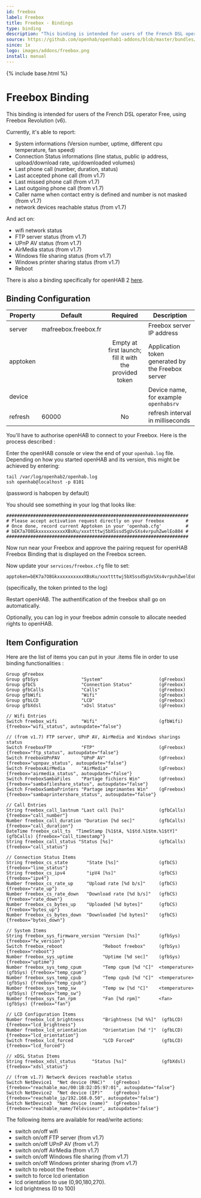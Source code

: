 ```yaml
---
id: freebox
label: Freebox
title: Freebox - Bindings
type: binding
description: "This binding is intended for users of the French DSL operator Free, using Freebox Revolution (v6)."
source: https://github.com/openhab/openhab1-addons/blob/master/bundles/binding/org.openhab.binding.freebox/README.md
since: 1x
logo: images/addons/freebox.png
install: manual
---
```


<!-- Attention authors: Do not edit directly. Please add your changes to the appropriate source repository -->

{% include base.html %}

# Freebox Binding

This binding is intended for users of the French DSL operator Free, using Freebox Revolution (v6).

Currently, it's able to report: 

- System informations (Version number, uptime, different cpu temperature, fan speed)
- Connection Status informations (line status, public ip address, upload/download rate, up/downloaded volumes)
- Last phone call (number, duration, status)
- Last accepted phone call (from v1.7)
- Last missed phone call (from v1.7)
- Last outgoing phone call (from v1.7)
- Caller name when contact entry is defined and number is not masked (from v1.7)
- network devices reachable status (from v1.7)

And act on:

- wifi network status
- FTP server status (from v1.7)
- UPnP AV status (from v1.7)
- AirMedia status (from v1.7)
- Windows file sharing status (from v1.7)
- Windows printer sharing status (from v1.7)
- Reboot

There is also a binding specifically for openHAB 2 [here](http://docs.openhab.org/addons/bindings/freebox/readme.html).

## Binding Configuration

| Property | Default | Required | Description |
|----------|---------|:--------:|-------------|
| server   | mafreebox.freebox.fr | | Freebox server IP address |
| apptoken |         | Empty at first launch; fill it with the provided token | Application token generated by the Freebox server |
| device   |         |          | Device name, for example `openhabsrv` |
| refresh  | 60000   |    No    | refresh interval in milliseconds |

You'll have to authorise openHAB to connect to your Freebox. Here is the process described :

Enter the openHAB console or view the end of your `openhab.log` file.  
Depending on how you started openHAB and its version, this might be achieved by entering:

```
tail /var/log/openhab2/openhab.log
ssh openhab@localhost -p 8101
```

(password is habopen by default)

You should see something in your log that looks like:

```
####################################################################
# Please accept activation request directly on your freebox        #
# Once done, record current Apptoken in your 'openhab.cfg'         #
# bEK7a7O8GkxxxxxxxxxxXBsKu/xxxttttwj5bXSssd5gUvSXs4vrpuhZwelEo804 #
####################################################################
```

Now run near your Freebox and approve the pairing request for openHAB Freebox Binding that is displayed on the Freebox screen.

Now update your `services/freebox.cfg` file to set:

```
apptoken=bEK7a7O8GkxxxxxxxxxxXBsKu/xxxttttwj5bXSssd5gUvSXs4vrpuhZwelEo804
```

(specifically, the token printed to the log)

Restart openHAB.  The authentification of the freebox shall go on automatically.

Optionally, you can log in your freebox admin console to allocate needed rights to openHAB.

## Item Configuration

Here are the list of items you can put in your .items file in order to use binding functionalities : 

```
Group gFreebox                      
Group gfbSys                "System"                     (gFreebox)              
Group gfbCS                 "Connection Status"          (gFreebox)
Group gfbCalls              "Calls"                      (gFreebox)
Group gfbWifi               "Wifi"                       (gFreebox)
Group gfbLCD                "LCD"                        (gFreebox)
Group gfbXdsl               "xDsl Status"                (gFreebox)

// Wifi Entries
Switch freebox_wifi         "Wifi"                       (gfbWifi)  {freebox="wifi_status", autoupdate="false"}

// (from v1.7) FTP server, UPnP AV, AirMedia and Windows sharings status
Switch FreeboxFTP           "FTP"                        (gFreebox) {freebox="ftp_status", autoupdate="false"}
Switch FreeboxUPnPAV        "UPnP AV"                    (gFreebox) {freebox="upnpav_status", autoupdate="false"}
Switch FreeboxAirMedia      "AirMedia"                   (gFreebox) {freebox="airmedia_status", autoupdate="false"}
Switch FreeboxSambaFiles    "Partage fichiers Win"       (gFreebox) {freebox="sambafileshare_status", autoupdate="false"}
Switch FreeboxSambaPrinters "Partage imprimantes Win"    (gFreebox) {freebox="sambaprintershare_status", autoupdate="false"}

// Call Entries
String freebox_call_lastnum "Last call [%s]"             (gfbCalls) {freebox="call_number"}
Number freebox_call_duration "Duration [%d sec]"         (gfbCalls) {freebox="call_duration"}
DateTime freebox_call_ts  "TimeStamp [%1$tA, %1$td.%1$tm.%1$tY]" (gfbCalls) {freebox="call_timestamp"}
String freebox_call_status "Status [%s]"                 (gfbCalls) {freebox="call_status"}

// Connection Status Items
String freebox_cs_state       "State [%s]"               (gfbCS) {freebox="line_status"}
String freebox_cs_ipv4        "ipV4 [%s]"                (gfbCS) {freebox="ipv4"}
Number freebox_cs_rate_up     "Upload rate [%d b/s]"     (gfbCS) {freebox="rate_up"}
Number freebox_cs_rate_down   "Download rate [%d b/s]"   (gfbCS) {freebox="rate_down"}
Number freebox_cs_bytes_up    "Uploaded [%d bytes]"      (gfbCS) {freebox="bytes_up"}
Number freebox_cs_bytes_down  "Downloaded [%d bytes]"    (gfbCS) {freebox="bytes_down"}

// System Items
String freebox_sys_firmware_version "Version [%s]"       (gfbSys) {freebox="fw_version"}
Switch freebox_reboot               "Reboot freebox"     (gfbSys) {freebox="reboot"}
Number freebox_sys_uptime           "Uptime [%d sec]"    (gfbSys) {freebox="uptime"}
Number freebox_sys_temp_cpum        "Temp cpum [%d °C]"  <temperature>   (gfbSys) {freebox="temp_cpum"}
Number freebox_sys_temp_cpub        "Temp cpub [%d °C]"  <temperature>   (gfbSys) {freebox="temp_cpub"}
Number freebox_sys_temp_sw          "Temp sw [%d °C]"    <temperature>   (gfbSys) {freebox="temp_sw"}
Number freebox_sys_fan_rpm          "Fan [%d rpm]"       <fan>           (gfbSys) {freebox="fan"}

// LCD Configuration Items
Number freebox_lcd_brightness       "Brightness [%d %%]"  (gfbLCD) {freebox="lcd_brightness"}
Number freebox_lcd_orientation      "Orientation [%d °]"  (gfbLCD) {freebox="lcd_orientation"}
Switch freebox_lcd_forced           "LCD Forced"          (gfbLCD) {freebox="lcd_forced"}

// xDSL Status Items
String freebox_xdsl_status      "Status [%s]"             (gfbXdsl) {freebox="xdsl_status"}

// (from v1.7) Network devices reachable status
Switch NetDevice1  "Net device (MAC)"   (gFreebox) {freebox="reachable_mac/00:1B:D2:D5:97:01", autoupdate="false"}
Switch NetDevice2  "Net device (IP)"    (gFreebox) {freebox="reachable_ip/192.168.0.50", autoupdate="false"}
Switch NetDevice3  "Net device (name)"  (gFreebox) {freebox="reachable_name/Téléviseur", autoupdate="false"}

```

The following items are available for read/write actions:

* switch on/off wifi
* switch on/off FTP server (from v1.7)
* switch on/off UPnP AV (from v1.7)
* switch on/off AirMedia (from v1.7)
* switch on/off Windows file sharing (from v1.7)
* switch on/off Windows printer sharing (from v1.7)
* switch to reboot the freebox
* switch to force lcd orientation
* lcd orientation to use (0,90,180,270).
* lcd brightness (0 to 100)
